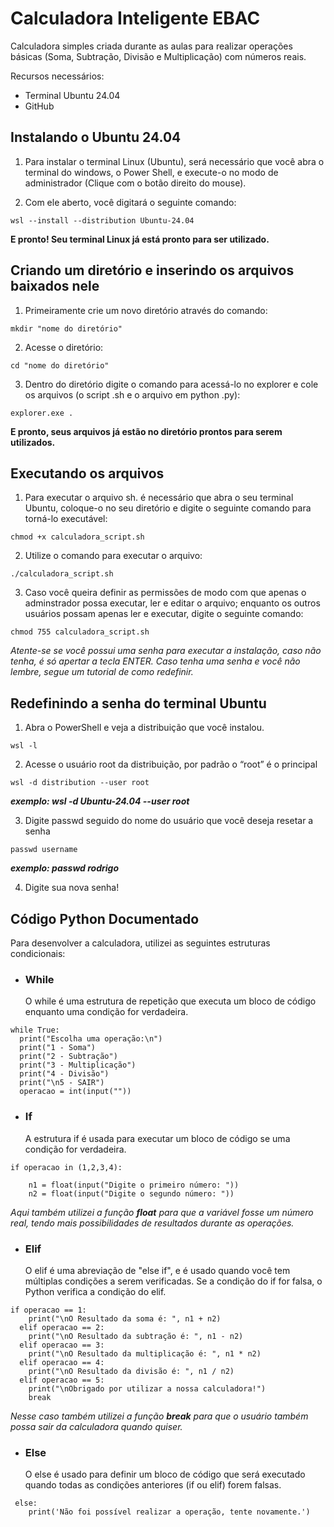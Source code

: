 # Calculadora Inteligente EBAC
  Calculadora simples criada durante as aulas para realizar operações básicas (Soma, Subtração, Divisão e Multiplicação) com números reais.

Recursos necessários: 
* Terminal Ubuntu 24.04
* GitHub

## Instalando o Ubuntu 24.04

1. Para instalar o terminal Linux (Ubuntu), será necessário que você abra o terminal do windows, o Power Shell, e execute-o no modo de administrador (Clique com o botão direito do mouse).

2. Com ele aberto, você digitará o seguinte comando:
```
wsl --install --distribution Ubuntu-24.04

```
**E pronto! Seu terminal Linux já está pronto para ser utilizado.**

## Criando um diretório e inserindo os arquivos baixados nele

1. Primeiramente crie um novo diretório através do comando: 
```
mkdir "nome do diretório"
````
2. Acesse o diretório: 
```
cd "nome do diretório"
```
3. Dentro do diretório digite o comando para acessá-lo no explorer e cole os arquivos (o script .sh e o arquivo em python .py):
```
explorer.exe .
```
**E pronto, seus arquivos já estão no diretório prontos para serem utilizados.**

## Executando os arquivos

1. Para executar o arquivo sh. é necessário que abra o seu terminal Ubuntu, coloque-o no seu diretório e digite o seguinte comando para torná-lo executável:

```
chmod +x calculadora_script.sh
```
2. Utilize o comando para executar o arquivo: 

```
./calculadora_script.sh
```
3. Caso você queira definir as permissões de modo com que apenas o adminstrador possa executar, ler e editar o arquivo; enquanto os outros usuários possam apenas ler e executar, digite o seguinte comando:

```
chmod 755 calculadora_script.sh
```
*Atente-se se você possui uma senha para executar a instalação, caso não tenha, é só apertar a tecla ENTER. Caso tenha uma senha e você não lembre, segue um tutorial de como redefinir.*

## Redefinindo a senha do terminal Ubuntu

1. Abra o PowerShell e veja a distribuição que você instalou.
```
wsl -l
```
2. Acesse o usuário root da distribuição, por padrão o “root” é o principal
```
wsl -d distribution --user root
``` 
**_exemplo: wsl -d Ubuntu-24.04 --user root_**

3. Digite passwd seguido do nome do usuário que você deseja resetar a senha
```
passwd username
``` 
**_exemplo: passwd rodrigo_**

4. Digite sua nova senha!

## Código Python Documentado

Para desenvolver a calculadora, utilizei as seguintes estruturas condicionais: 
* ### **While**
  O while é uma estrutura de repetição que executa um bloco de código enquanto uma condição for verdadeira.

```
while True:
  print("Escolha uma operação:\n")
  print("1 - Soma")
  print("2 - Subtração")
  print("3 - Multiplicação")
  print("4 - Divisão")
  print("\n5 - SAIR")
  operacao = int(input(""))
```

* ### **If**
  A estrutura if é usada para executar um bloco de código se uma condição for verdadeira.
```
if operacao in (1,2,3,4):

    n1 = float(input("Digite o primeiro número: "))
    n2 = float(input("Digite o segundo número: "))
```
*Aqui também utilizei a função **float** para que a variável fosse um número real, tendo mais possibilidades de resultados durante as operações.* 

* ### **Elif**
  O elif é uma abreviação de "else if", e é usado quando você tem múltiplas condições a serem verificadas. Se a condição do if for falsa, o Python verifica a condição do elif.
```
if operacao == 1:
    print("\nO Resultado da soma é: ", n1 + n2)
  elif operacao == 2:
    print("\nO Resultado da subtração é: ", n1 - n2)
  elif operacao == 3:
    print("\nO Resultado da multiplicação é: ", n1 * n2)
  elif operacao == 4:
    print("\nO Resultado da divisão é: ", n1 / n2)
  elif operacao == 5:
    print("\nObrigado por utilizar a nossa calculadora!")
    break
```
*Nesse caso também utilizei a função **break** para que o usuário também possa sair da calculadora quando quiser.* 

* ### **Else**
  O else é usado para definir um bloco de código que será executado quando todas as condições anteriores (if ou elif) forem falsas.
```
 else:
    print('Não foi possível realizar a operação, tente novamente.')
```







